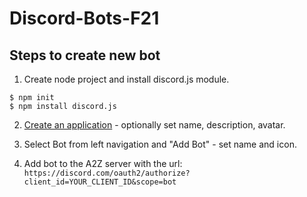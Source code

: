# Discord-Bots-F21

## Steps to create new bot 

1. Create node project and install discord.js module.

```
$ npm init
$ npm install discord.js
```

2. [Create an application](https://discord.com/developers/applications/) - optionally set name, description, avatar.

3. Select Bot from left navigation and "Add Bot" - set name and icon.

4. Add bot to the A2Z server with the url: `https://discord.com/oauth2/authorize?client_id=YOUR_CLIENT_ID&scope=bot`
